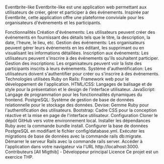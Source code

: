 Eventbrite-like
Eventbrite-like est une application web permettant aux utilisateurs de créer, gérer et participer à des événements. Inspirée par Eventbrite, cette application offre une plateforme conviviale pour les organisateurs d'événements et les participants.

Fonctionnalités
Création d'événements: Les utilisateurs peuvent créer des événements en fournissant des détails tels que le titre, la description, la date, l'heure, le lieu, etc.
Gestion des événements: Les organisateurs peuvent gérer leurs événements en les éditant, les supprimant ou en visualisant les informations détaillées.
Inscription aux événements: Les utilisateurs peuvent s'inscrire à des événements qu'ils souhaitent participer.
Gestion des inscriptions: Les organisateurs peuvent voir la liste des participants inscrits à leurs événements.
Système d'authentification: Les utilisateurs doivent s'authentifier pour créer ou s'inscrire à des événements.
Technologies utilisées
Ruby on Rails: Framework web pour le développement de l'application.
HTML/CSS: Langages de balisage et de style pour la présentation et le design de l'interface utilisateur.
JavaScript: Langage de programmation pour les fonctionnalités dynamiques du frontend.
PostgreSQL: Système de gestion de base de données relationnelle pour le stockage des données.
Devise: Gemme Ruby pour l'authentification des utilisateurs.
Bootstrap: Cadre CSS pour la conception réactive et la mise en page de l'interface utilisateur.
Configuration
Cloner le dépôt GitHub vers votre environnement local.
Installer les dépendances Ruby avec la commande bundle install.
Configurer la base de données PostgreSQL en modifiant le fichier config/database.yml.
Exécuter les migrations de base de données avec la commande rails db:migrate.
Démarrer le serveur Rails avec la commande rails server.
Accéder à l'application dans votre navigateur via l'URL http://localhost:3000.
Contributeurs
[All Migthib] - Développeur principal
Licence
Ce projet est un exercice THP.
